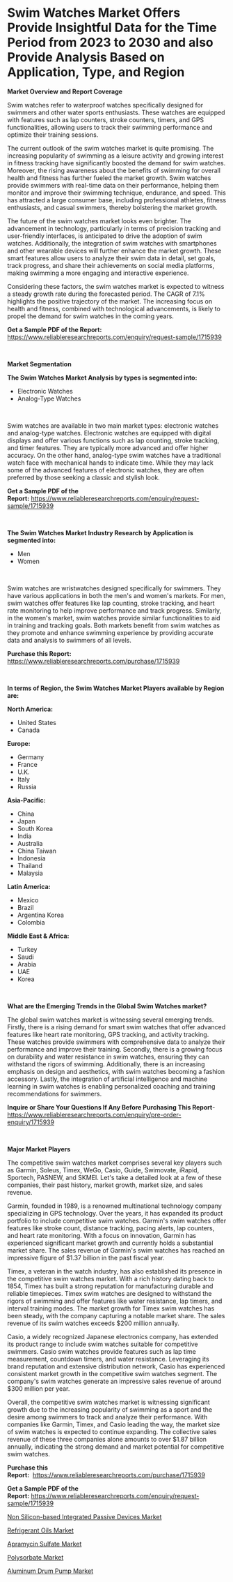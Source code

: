 <p><h1>Swim Watches Market Offers Provide Insightful Data for the Time Period from 2023 to 2030 and also Provide Analysis Based on Application, Type, and Region</h1></p><p><strong>Market Overview and Report Coverage</strong></p>
<p><p>Swim watches refer to waterproof watches specifically designed for swimmers and other water sports enthusiasts. These watches are equipped with features such as lap counters, stroke counters, timers, and GPS functionalities, allowing users to track their swimming performance and optimize their training sessions.</p><p>The current outlook of the swim watches market is quite promising. The increasing popularity of swimming as a leisure activity and growing interest in fitness tracking have significantly boosted the demand for swim watches. Moreover, the rising awareness about the benefits of swimming for overall health and fitness has further fueled the market growth. Swim watches provide swimmers with real-time data on their performance, helping them monitor and improve their swimming technique, endurance, and speed. This has attracted a large consumer base, including professional athletes, fitness enthusiasts, and casual swimmers, thereby bolstering the market growth.</p><p>The future of the swim watches market looks even brighter. The advancement in technology, particularly in terms of precision tracking and user-friendly interfaces, is anticipated to drive the adoption of swim watches. Additionally, the integration of swim watches with smartphones and other wearable devices will further enhance the market growth. These smart features allow users to analyze their swim data in detail, set goals, track progress, and share their achievements on social media platforms, making swimming a more engaging and interactive experience. </p><p>Considering these factors, the swim watches market is expected to witness a steady growth rate during the forecasted period. The CAGR of 7.1% highlights the positive trajectory of the market. The increasing focus on health and fitness, combined with technological advancements, is likely to propel the demand for swim watches in the coming years.</p></p>
<p><strong>Get a Sample PDF of the Report:</strong> <a href="https://www.reliableresearchreports.com/enquiry/request-sample/1715939">https://www.reliableresearchreports.com/enquiry/request-sample/1715939</a></p>
<p>&nbsp;</p>
<p><strong>Market Segmentation</strong></p>
<p><strong>The Swim Watches Market Analysis by types is segmented into:</strong></p>
<p><ul><li>Electronic Watches</li><li>Analog-Type Watches</li></ul></p>
<p>&nbsp;</p>
<p><p>Swim watches are available in two main market types: electronic watches and analog-type watches. Electronic watches are equipped with digital displays and offer various functions such as lap counting, stroke tracking, and timer features. They are typically more advanced and offer higher accuracy. On the other hand, analog-type swim watches have a traditional watch face with mechanical hands to indicate time. While they may lack some of the advanced features of electronic watches, they are often preferred by those seeking a classic and stylish look.</p></p>
<p><strong>Get a Sample PDF of the Report:</strong>&nbsp;<a href="https://www.reliableresearchreports.com/enquiry/request-sample/1715939">https://www.reliableresearchreports.com/enquiry/request-sample/1715939</a></p>
<p>&nbsp;</p>
<p><strong>The Swim Watches Market Industry Research by Application is segmented into:</strong></p>
<p><ul><li>Men</li><li>Women</li></ul></p>
<p>&nbsp;</p>
<p><p>Swim watches are wristwatches designed specifically for swimmers. They have various applications in both the men's and women's markets. For men, swim watches offer features like lap counting, stroke tracking, and heart rate monitoring to help improve performance and track progress. Similarly, in the women's market, swim watches provide similar functionalities to aid in training and tracking goals. Both markets benefit from swim watches as they promote and enhance swimming experience by providing accurate data and analysis to swimmers of all levels.</p></p>
<p><strong>Purchase this Report:</strong>&nbsp; <a href="https://www.reliableresearchreports.com/purchase/1715939">https://www.reliableresearchreports.com/purchase/1715939</a></p>
<p>&nbsp;</p>
<p><strong>In terms of Region, the Swim Watches Market Players available by Region are:</strong></p>
<p>
    <p> <strong> North America: </strong>
        <ul>
            <li>United States</li>
            <li>Canada</li>
        </ul>
        </p> 
    <p> <strong> Europe: </strong>
        <ul>
            <li>Germany</li>
            <li>France</li>
            <li>U.K.</li>
            <li>Italy</li>
            <li>Russia</li>
        </ul>
        </p> 
    <p> <strong> Asia-Pacific: </strong>
        <ul>
            <li>China</li>
            <li>Japan</li>
            <li>South Korea</li>
            <li>India</li>
            <li>Australia</li>
            <li>China Taiwan</li>
            <li>Indonesia</li>
            <li>Thailand</li>
            <li>Malaysia</li>
        </ul>
        </p> 
    <p> <strong> Latin America: </strong>
        <ul>
            <li>Mexico</li>
            <li>Brazil</li>
            <li>Argentina Korea</li>
            <li>Colombia</li>
        </ul>
        </p> 
    <p> <strong> Middle East & Africa: </strong>
        <ul>
            <li>Turkey</li>
            <li>Saudi</li>
            <li>Arabia</li>
            <li>UAE</li>
            <li>Korea</li>
        </ul>
    </p>
    </p>
<p>&nbsp;</p>
<p><strong>What are the Emerging Trends in the Global Swim Watches market?</strong></p>
<p><p>The global swim watches market is witnessing several emerging trends. Firstly, there is a rising demand for smart swim watches that offer advanced features like heart rate monitoring, GPS tracking, and activity tracking. These watches provide swimmers with comprehensive data to analyze their performance and improve their training. Secondly, there is a growing focus on durability and water resistance in swim watches, ensuring they can withstand the rigors of swimming. Additionally, there is an increasing emphasis on design and aesthetics, with swim watches becoming a fashion accessory. Lastly, the integration of artificial intelligence and machine learning in swim watches is enabling personalized coaching and training recommendations for swimmers.</p></p>
<p><strong>Inquire or Share Your Questions If Any Before Purchasing This Report</strong>- <a href="https://www.reliableresearchreports.com/enquiry/pre-order-enquiry/1715939">https://www.reliableresearchreports.com/enquiry/pre-order-enquiry/1715939</a></p>
<p>&nbsp;</p>
<p><strong>Major Market Players</strong></p>
<p><p>The competitive swim watches market comprises several key players such as Garmin, Soleus, Timex, WeGo, Casio, Guide, Swimovate, iRapid, Sportech, PASNEW, and SKMEI. Let's take a detailed look at a few of these companies, their past history, market growth, market size, and sales revenue.</p><p>Garmin, founded in 1989, is a renowned multinational technology company specializing in GPS technology. Over the years, it has expanded its product portfolio to include competitive swim watches. Garmin's swim watches offer features like stroke count, distance tracking, pacing alerts, lap counters, and heart rate monitoring. With a focus on innovation, Garmin has experienced significant market growth and currently holds a substantial market share. The sales revenue of Garmin's swim watches has reached an impressive figure of $1.37 billion in the past fiscal year.</p><p>Timex, a veteran in the watch industry, has also established its presence in the competitive swim watches market. With a rich history dating back to 1854, Timex has built a strong reputation for manufacturing durable and reliable timepieces. Timex swim watches are designed to withstand the rigors of swimming and offer features like water resistance, lap timers, and interval training modes. The market growth for Timex swim watches has been steady, with the company capturing a notable market share. The sales revenue of its swim watches exceeds $200 million annually.</p><p>Casio, a widely recognized Japanese electronics company, has extended its product range to include swim watches suitable for competitive swimmers. Casio swim watches provide features such as lap time measurement, countdown timers, and water resistance. Leveraging its brand reputation and extensive distribution network, Casio has experienced consistent market growth in the competitive swim watches segment. The company's swim watches generate an impressive sales revenue of around $300 million per year.</p><p>Overall, the competitive swim watches market is witnessing significant growth due to the increasing popularity of swimming as a sport and the desire among swimmers to track and analyze their performance. With companies like Garmin, Timex, and Casio leading the way, the market size of swim watches is expected to continue expanding. The collective sales revenue of these three companies alone amounts to over $1.87 billion annually, indicating the strong demand and market potential for competitive swim watches.</p></p>
<p><strong>Purchase this Report:</strong>&nbsp;&nbsp;<a href="https://www.reliableresearchreports.com/purchase/1715939">https://www.reliableresearchreports.com/purchase/1715939</a></p>
<p></p>
<p><strong>Get a Sample PDF of the Report:</strong>&nbsp;<a href="https://www.reliableresearchreports.com/enquiry/request-sample/1715939">https://www.reliableresearchreports.com/enquiry/request-sample/1715939</a></p>
<p><p><a href="https://medium.com/@jaremington56468/non-silicon-based-integrated-passive-devices-market-analysis-and-sze-forecasted-for-period-from-3da860ff09e6">Non Silicon-based Integrated Passive Devices Market</a></p><p><a href="https://www.linkedin.com/pulse/refrigerant-oils-market-share-amp-new-trends-analysis-3h8jc/">Refrigerant Oils Market</a></p><p><a href="https://www.linkedin.com/pulse/decoding-apramycin-sulfate-market-deep-dive-latest-trends-e6stc/">Apramycin Sulfate Market</a></p><p><a href="https://www.linkedin.com/pulse/polysorbate-market-share-amp-new-trends-analysis-report-type-czi2c/">Polysorbate Market</a></p><p><a href="https://medium.com/@bradomar67436/aluminum-drum-pump-market-size-market-outlook-and-market-forecast-2023-to-2030-bae703e5eea8">Aluminum Drum Pump Market</a></p></p>